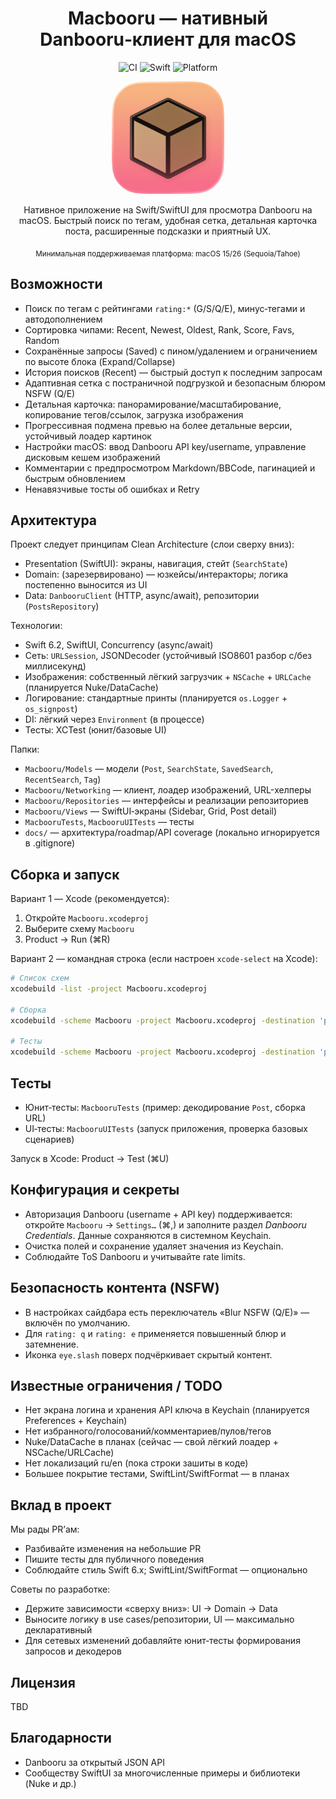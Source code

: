 <div align="center">

# Macbooru — нативный Danbooru‑клиент для macOS

![CI](https://github.com/MikoMikocchi/Macbooru/actions/workflows/ci.yml/badge.svg)
![Swift](https://img.shields.io/badge/Swift-6.2-orange?logo=swift)
![Platform](https://img.shields.io/badge/platform-macOS-black?logo=apple)

<img src="Macbooru/Assets.xcassets/MacbooruAppIcon-iOS-Default-1024x1024@1x.png" alt="Macbooru icon" width="180" height="180" style="border-radius:22%" />

Нативное приложение на Swift/SwiftUI для просмотра Danbooru на macOS. Быстрый поиск по тегам, удобная сетка, детальная карточка поста, расширенные подсказки и приятный UX.

<sub>Минимальная поддерживаемая платформа: macOS 15/26 (Sequoia/Tahoe)</sub>

</div>

## Возможности

- Поиск по тегам с рейтингами `rating:*` (G/S/Q/E), минус‑тегами и автодополнением
- Сортировка чипами: Recent, Newest, Oldest, Rank, Score, Favs, Random
- Сохранённые запросы (Saved) с пином/удалением и ограничением по высоте блока (Expand/Collapse)
- История поисков (Recent) — быстрый доступ к последним запросам
- Адаптивная сетка с постраничной подгрузкой и безопасным блюром NSFW (Q/E)
- Детальная карточка: панорамирование/масштабирование, копирование тегов/ссылок, загрузка изображения
- Прогрессивная подмена превью на более детальные версии, устойчивый лоадер картинок
- Настройки macOS: ввод Danbooru API key/username, управление дисковым кешем изображений
- Комментарии с предпросмотром Markdown/BBCode, пагинацией и быстрым обновлением
- Ненавязчивые тосты об ошибках и Retry

## Архитектура

Проект следует принципам Clean Architecture (слои сверху вниз):

- Presentation (SwiftUI): экраны, навигация, стейт (`SearchState`)
- Domain: (зарезервировано) — юзкейсы/интеракторы; логика постепенно выносится из UI
- Data: `DanbooruClient` (HTTP, async/await), репозитории (`PostsRepository`)

Технологии:

- Swift 6.2, SwiftUI, Concurrency (async/await)
- Сеть: `URLSession`, JSONDecoder (устойчивый ISO8601 разбор с/без миллисекунд)
- Изображения: собственный лёгкий загрузчик + `NSCache` + `URLCache` (планируется Nuke/DataCache)
- Логирование: стандартные принты (планируется `os.Logger` + `os_signpost`)
- DI: лёгкий через `Environment` (в процессе)
- Тесты: XCTest (юнит/базовые UI)

Папки:

- `Macbooru/Models` — модели (`Post`, `SearchState`, `SavedSearch`, `RecentSearch`, `Tag`)
- `Macbooru/Networking` — клиент, лоадер изображений, URL-хелперы
- `Macbooru/Repositories` — интерфейсы и реализации репозиториев
- `Macbooru/Views` — SwiftUI‑экраны (Sidebar, Grid, Post detail)
- `MacbooruTests`, `MacbooruUITests` — тесты
- `docs/` — архитектура/roadmap/API coverage (локально игнорируется в .gitignore)

## Сборка и запуск

Вариант 1 — Xcode (рекомендуется):

1. Откройте `Macbooru.xcodeproj`
2. Выберите схему `Macbooru`
3. Product → Run (⌘R)

Вариант 2 — командная строка (если настроен `xcode-select` на Xcode):

```bash
# Список схем
xcodebuild -list -project Macbooru.xcodeproj

# Сборка
xcodebuild -scheme Macbooru -project Macbooru.xcodeproj -destination 'platform=macOS' build

# Тесты
xcodebuild -scheme Macbooru -project Macbooru.xcodeproj -destination 'platform=macOS' test
```

## Тесты

- Юнит‑тесты: `MacbooruTests` (пример: декодирование `Post`, сборка URL)
- UI‑тесты: `MacbooruUITests` (запуск приложения, проверка базовых сценариев)

Запуск в Xcode: Product → Test (⌘U)

## Конфигурация и секреты

- Авторизация Danbooru (username + API key) поддерживается: откройте `Macbooru` → `Settings…` (⌘,) и заполните раздел *Danbooru Credentials*. Данные сохраняются в системном Keychain.
- Очистка полей и сохранение удаляет значения из Keychain.
- Соблюдайте ToS Danbooru и учитывайте rate limits.

## Безопасность контента (NSFW)

- В настройках сайдбара есть переключатель «Blur NSFW (Q/E)» — включён по умолчанию.
- Для `rating: q` и `rating: e` применяется повышенный блюр и затемнение.
- Иконка `eye.slash` поверх подчёркивает скрытый контент.

## Известные ограничения / TODO

- Нет экрана логина и хранения API ключа в Keychain (планируется Preferences + Keychain)
- Нет избранного/голосований/комментариев/пулов/тегов
- Nuke/DataCache в планах (сейчас — свой лёгкий лоадер + NSCache/URLCache)
- Нет локализаций ru/en (пока строки зашиты в коде)
- Большее покрытие тестами, SwiftLint/SwiftFormat — в планах

## Вклад в проект

Мы рады PR’ам:

- Разбивайте изменения на небольшие PR
- Пишите тесты для публичного поведения
- Соблюдайте стиль Swift 6.x; SwiftLint/SwiftFormat — опционально

Советы по разработке:

- Держите зависимости «сверху вниз»: UI → Domain → Data
- Выносите логику в use cases/репозитории, UI — максимально декларативный
- Для сетевых изменений добавляйте юнит‑тесты формирования запросов и декодеров

## Лицензия

TBD

## Благодарности

- Danbooru за открытый JSON API
- Сообществу SwiftUI за многочисленные примеры и библиотеки (Nuke и др.)
